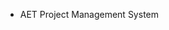- AET Project Management System


<!---
ulurutechAdmin/ulurutechAdmin is a ✨ special ✨ repository because its `README.md` (this file) appears on your GitHub profile.
You can click the Preview link to take a look at your changes.
--->
